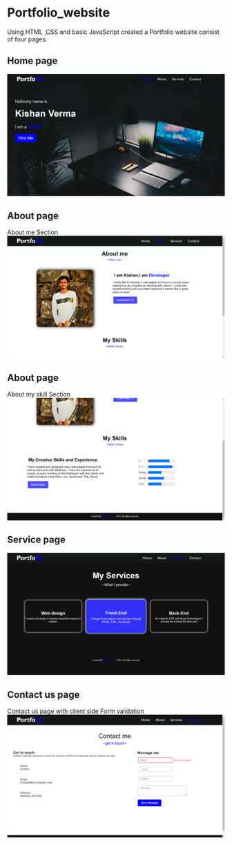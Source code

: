 # Portfolio_website

Using HTML ,CSS and basic JavaScript created a Portfolio website consist of four pages.

## Home page

![home_page](./home.png)

## About page

About me Section
![home_page](./about.png)

## About page

About my skill Section
![home_page](./skill_section.png)

## Service page

![home_page](./services.png)

## Contact us page

Contact us page with client side Form validation
![home_page](./contact_us.png)
